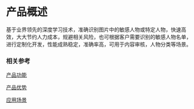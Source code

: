 #  产品概述

基于业界领先的深度学习技术，准确识别图片中的敏感人物或特定人物，快速高效，大大节约人力成本，规避相关风险，也可根据客户需要识别的敏感人物名单，进行定制化开发，性能成熟稳定，准确率高，可用于内容审核，人物分类等场景。

### 相关参考
[产品功能](Features.md)

[产品优势](Benefits.md)

[应用场景](Application-Scenarios.md)